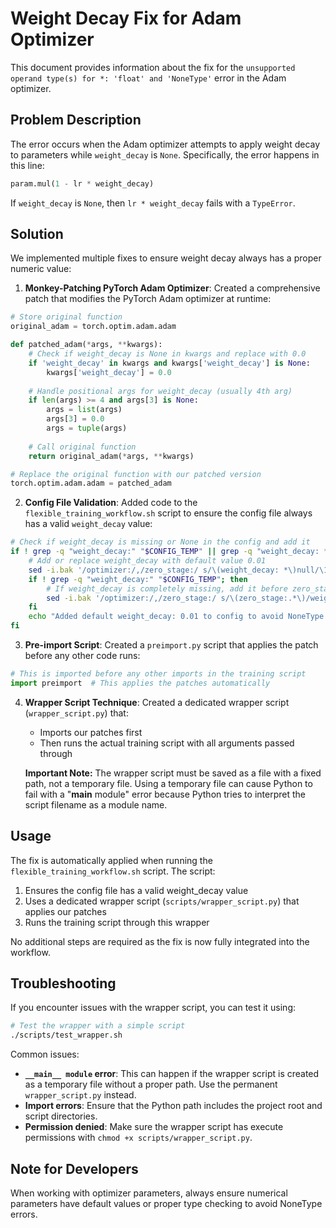 # Weight Decay Fix for Adam Optimizer

This document provides information about the fix for the `unsupported operand type(s) for *: 'float' and 'NoneType'` error in the Adam optimizer.

## Problem Description

The error occurs when the Adam optimizer attempts to apply weight decay to parameters while `weight_decay` is `None`. Specifically, the error happens in this line:

```python
param.mul(1 - lr * weight_decay)
```

If `weight_decay` is `None`, then `lr * weight_decay` fails with a `TypeError`.

## Solution

We implemented multiple fixes to ensure weight decay always has a proper numeric value:

1. **Monkey-Patching PyTorch Adam Optimizer**: Created a comprehensive patch that modifies the PyTorch Adam optimizer at runtime:

```python
# Store original function
original_adam = torch.optim.adam.adam

def patched_adam(*args, **kwargs):
    # Check if weight_decay is None in kwargs and replace with 0.0
    if 'weight_decay' in kwargs and kwargs['weight_decay'] is None:
        kwargs['weight_decay'] = 0.0
    
    # Handle positional args for weight_decay (usually 4th arg)
    if len(args) >= 4 and args[3] is None:
        args = list(args)
        args[3] = 0.0
        args = tuple(args)
    
    # Call original function
    return original_adam(*args, **kwargs)

# Replace the original function with our patched version
torch.optim.adam.adam = patched_adam
```

2. **Config File Validation**: Added code to the `flexible_training_workflow.sh` script to ensure the config file always has a valid `weight_decay` value:

```bash
# Check if weight_decay is missing or None in the config and add it
if ! grep -q "weight_decay:" "$CONFIG_TEMP" || grep -q "weight_decay: *null" "$CONFIG_TEMP"; then
    # Add or replace weight_decay with default value 0.01
    sed -i.bak '/optimizer:/,/zero_stage:/ s/\(weight_decay: *\)null/\10.01/' "$CONFIG_TEMP"
    if ! grep -q "weight_decay:" "$CONFIG_TEMP"; then
        # If weight_decay is completely missing, add it before zero_stage
        sed -i.bak '/optimizer:/,/zero_stage:/ s/\(zero_stage:.*\)/weight_decay: 0.01\n  \1/' "$CONFIG_TEMP"
    fi
    echo "Added default weight_decay: 0.01 to config to avoid NoneType errors in optimizer"
fi
```

3. **Pre-import Script**: Created a `preimport.py` script that applies the patch before any other code runs:

```python
# This is imported before any other imports in the training script
import preimport  # This applies the patches automatically
```

4. **Wrapper Script Technique**: Created a dedicated wrapper script (`wrapper_script.py`) that:
   - Imports our patches first
   - Then runs the actual training script with all arguments passed through
   
   **Important Note:** The wrapper script must be saved as a file with a fixed path, not a temporary file. Using a temporary file can cause Python to fail with a "__main__ module" error because Python tries to interpret the script filename as a module name.

## Usage

The fix is automatically applied when running the `flexible_training_workflow.sh` script. The script:

1. Ensures the config file has a valid weight_decay value 
2. Uses a dedicated wrapper script (`scripts/wrapper_script.py`) that applies our patches
3. Runs the training script through this wrapper

No additional steps are required as the fix is now fully integrated into the workflow.

## Troubleshooting

If you encounter issues with the wrapper script, you can test it using:

```bash
# Test the wrapper with a simple script
./scripts/test_wrapper.sh
```

Common issues:
- **`__main__ module` error**: This can happen if the wrapper script is created as a temporary file without a proper path. Use the permanent `wrapper_script.py` instead.
- **Import errors**: Ensure that the Python path includes the project root and script directories.
- **Permission denied**: Make sure the wrapper script has execute permissions with `chmod +x scripts/wrapper_script.py`.

## Note for Developers

When working with optimizer parameters, always ensure numerical parameters have default values or proper type checking to avoid NoneType errors.
